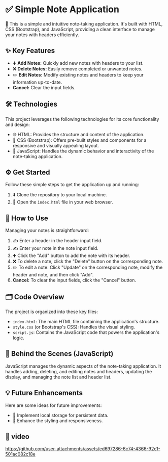 
<body>

  <h1>✅ Simple Note Application</h1>

  <p>📝 This is a simple and intuitive note-taking application. It's built with HTML, CSS (Bootstrap), and JavaScript, providing a clean interface to manage your notes with headers efficiently.</p>

  <h2>✨ Key Features</h2>
  <ul>
    <li>➕ <strong>Add Notes:</strong> Quickly add new notes with headers to your list.</li>
    <li>❌ <strong>Delete Notes:</strong> Easily remove completed or unwanted notes.</li>
    <li>✏️ <strong>Edit Notes:</strong> Modify existing notes and headers to keep your information up-to-date.</li>
    <li> <strong>Cancel:</strong> Clear the input fields.</li>
  </ul>

  <h2>🛠️ Technologies</h2>
  <p>This project leverages the following technologies for its core functionality and design:</p>
  <ul>
    <li>🌐 HTML: Provides the structure and content of the application.</li>
    <li>🎨 CSS (Bootstrap): Offers pre-built styles and components for a responsive and visually appealing layout.</li>
    <li>📜 JavaScript: Handles the dynamic behavior and interactivity of the note-taking application.</li>
  </ul>

  <h2>⚙️ Get Started</h2>
  <p>Follow these simple steps to get the application up and running:</p>
  <ol>
    <li>⬇️ Clone the repository to your local machine.</li>
    <li>📂 Open the <code>index.html</code> file in your web browser.</li>
  </ol>

  <h2>🚀 How to Use</h2>
  <p>Managing your notes is straightforward:</p>
  <ol>
    <li>✍️ Enter a header in the header input field.</li>
    <li>✍️ Enter your note in the note input field.</li>
    <li>➕ Click the "Add" button to add the note with its header.</li>
    <li>❌ To delete a note, click the "Delete" button on the corresponding note.</li>
    <li>✏️ To edit a note: Click "Update" on the corresponding note, modify the header and note, and then click "Add".</li>
    <li> <strong>Cancel:</strong> To clear the input fields, click the "Cancel" button.</li>
  </ol>

  <h2>🗂️ Code Overview</h2>
  <p>The project is organized into these key files:</p>
  <ul>
    <li><code>index.html</code>: The main HTML file containing the application's structure.</li>
    <li><code>style.css</code> (or Bootstrap's CSS): Handles the visual styling.</li>
    <li><code>script.js</code>: Contains the JavaScript code that powers the application's logic.</li>
  </ul>

  <h2>🧠 Behind the Scenes (JavaScript)</h2>
  <p>JavaScript manages the dynamic aspects of the note-taking application. It handles adding, deleting, and editing notes and headers, updating the display, and managing the note list and header list.</p>

  <h2>💡 Future Enhancements</h2>
  <p>Here are some ideas for future improvements:</p>
  <ul>
    <li>💾 Implement local storage for persistent data.</li>
    <li>💅 Enhance the styling and responsiveness.</li>
  </ul>

  <h2>🎥 video</h2>

https://github.com/user-attachments/assets/ed697286-6c74-4366-92c1-501ac082c18e

